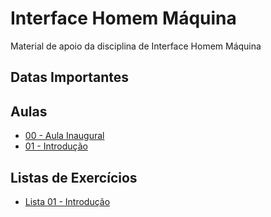 # Interface Homem Máquina
Material de apoio da disciplina de Interface Homem Máquina

## Datas Importantes

## Aulas
- <a href="aulas/00%20-%20Inaugural/00%20-%20Inaugural.pdf"> 00 - Aula Inaugural </a>
- <a href="aulas/01%20-%20Introdução/01%20-%20Introdução.pdf"> 01 - Introdução </a>

## Listas de Exercícios
- <a href="atividades/lista01/lista01.pdf"> Lista 01 - Introdução </a>